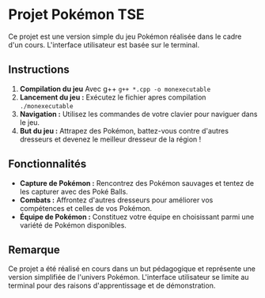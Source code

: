 # Projet Pokémon TSE

Ce projet est une version simple du jeu Pokémon réalisée dans le cadre d'un cours. L'interface utilisateur est basée sur le terminal.

## Instructions

1. **Compilation du jeu** Avec g++ `g++ *.cpp -o monexecutable`
2. **Lancement du jeu :** Exécutez le fichier apres compilation `./monexecutable`
3. **Navigation :** Utilisez les commandes de votre clavier pour naviguer dans le jeu.
4. **But du jeu :** Attrapez des Pokémon, battez-vous contre d'autres dresseurs et devenez le meilleur dresseur de la région !

## Fonctionnalités

- **Capture de Pokémon :** Rencontrez des Pokémon sauvages et tentez de les capturer avec des Poké Balls.
- **Combats :** Affrontez d'autres dresseurs pour améliorer vos compétences et celles de vos Pokémon.
- **Équipe de Pokémon :** Constituez votre équipe en choisissant parmi une variété de Pokémon disponibles.

## Remarque

Ce projet a été réalisé en cours dans un but pédagogique et représente une version simplifiée de l'univers Pokémon. L'interface utilisateur se limite au terminal pour des raisons d'apprentissage et de démonstration.


